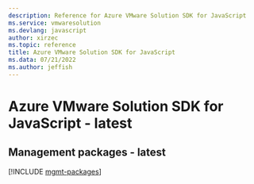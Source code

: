 ```yaml
---
description: Reference for Azure VMware Solution SDK for JavaScript
ms.service: vmwaresolution
ms.devlang: javascript
author: xirzec
ms.topic: reference
title: Azure VMware Solution SDK for JavaScript
ms.data: 07/21/2022
ms.author: jeffish
---
```

# Azure VMware Solution SDK for JavaScript - latest

## Management packages - latest
[!INCLUDE [mgmt-packages](vmware-solution-mgmt-index.md)]